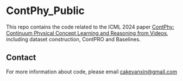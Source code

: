 # ContPhy_Public

This repo contains the code related to the ICML 2024 paper [ContPhy: Continuum Physical Concept Learning and Reasoning from Videos](https://physical-reasoning-project.github.io/), including dataset construction, ContPRO and Baselines.

## Contact

For more information about code, please email cakeyanxin@gmail.com
